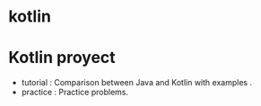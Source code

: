 # kotlin

Kotlin proyect
=============

* tutorial : Comparison between Java and Kotlin with examples .
* practice : Practice problems.







